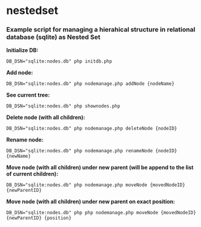 # nestedset

### Example script for managing a hierahical structure in relational database (sqlite) as Nested Set

**Initialize DB:**
  
    DB_DSN="sqlite:nodes.db" php initdb.php

**Add node:**
  
    DB_DSN="sqlite:nodes.db" php nodemanage.php addNode {nodeName}

**See current tree:**

    DB_DSN="sqlite:nodes.db" php shownodes.php

**Delete node (with all children):**

    DB_DSN="sqlite:nodes.db" php nodemanage.php deleteNode {nodeID}

**Rename node:**
  
    DB_DSN="sqlite:nodes.db" php nodemanage.php renameNode {nodeID} {newName}

**Move node (with all children) under new parent (will be append to the list of current children):**

    DB_DSN="sqlite:nodes.db" php nodemanage.php moveNode {movedNodeID} {newParentID}

**Move node (with all children) under new parent on exact position:**

    DB_DSN="sqlite:nodes.db" php php nodemanage.php moveNode {movedNodeID} {newParentID} {position}
